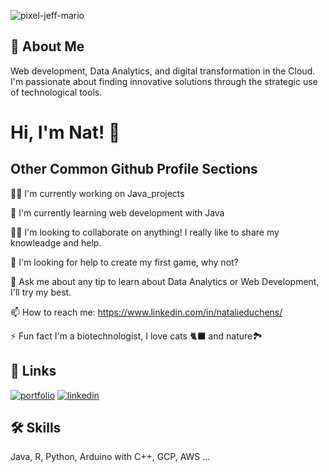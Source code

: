 ![pixel-jeff-mario](https://github.com/user-attachments/assets/29f9060a-f039-4041-9e28-004b3d6fed7f)

## 🚀 About Me
Web development, Data Analytics, and digital transformation in the Cloud. 
I'm passionate about finding innovative solutions through the strategic use of technological tools.


# Hi, I'm Nat! 👋


## Other Common Github Profile Sections
👩‍💻 I'm currently working on Java_projects

🧠 I'm currently learning web development with Java

👯‍♀️ I'm looking to collaborate on anything! I really like to share my knowleadge and help. 

🤔 I'm looking for help to create my first game, why not? 

💬 Ask me about any tip to learn about Data Analytics or Web Development, I'll try my best. 

📫 How to reach me: https://www.linkedin.com/in/natalieduchens/

⚡️ Fun fact I'm a biotechnologist, I love cats 🐈‍⬛ and nature🏞️

## 🔗 Links
[![portfolio](https://img.shields.io/badge/my_portfolio-000?style=for-the-badge&logo=ko-fi&logoColor=white)]([https://katherineoelsner.com](https://www.kaggle.com/code/natalieduchens/google-s-bike-sharing-case-study-with-r)/)
[![linkedin](https://img.shields.io/badge/linkedin-0A66C2?style=for-the-badge&logo=linkedin&logoColor=white)]([https://www.linkedin.com](https://www.linkedin.com/in/natalieduchens/)/)


## 🛠 Skills
Java, R, Python, Arduino with C++, GCP, AWS ...

